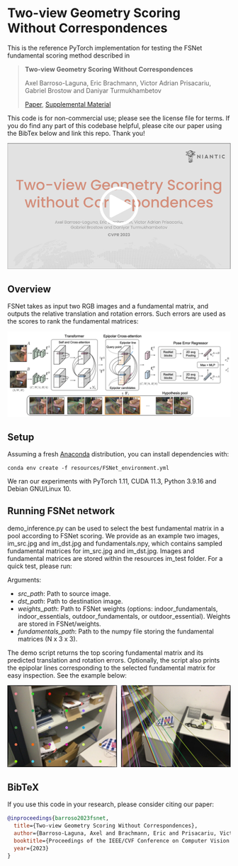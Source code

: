 # Two-view Geometry Scoring Without Correspondences

This is the reference PyTorch implementation for testing the FSNet fundamental scoring method described in

> **Two-view Geometry Scoring Without Correspondences**
>
> Axel Barroso-Laguna, Eric Brachmann, Victor Adrian Prisacariu, Gabriel Brostow and Daniyar Turmukhambetov
>
> [Paper](https://openaccess.thecvf.com/content/CVPR2023/html/Barroso-Laguna_Two-View_Geometry_Scoring_Without_Correspondences_CVPR_2023_paper.html), [Supplemental Material](https://github.com/nianticlabs/scoring-without-correspondences/blob/main/resources/FSNet_supp.pdf)

This code is for non-commercial use; please see the license file for terms. If you do find any part of this codebase helpful, please cite our paper using the BibTex below and link this repo. Thank you!

<p align="center">
  <a href="https://www.youtube.com/watch?v=ZlT5h3uuU1k">
  <img src="resources/teaser_video.png" alt="3 minute CVPR presentation video link" width="700">
  </a>
</p>

## Overview

FSNet takes as input two RGB images and a fundamental matrix, and outputs the relative translation and rotation errors. Such errors are used as the scores to rank the fundamental matrices:
<p align="center">
  <img src="resources/method_overview.png" width="900" />
</p>

## Setup

Assuming a fresh [Anaconda](https://www.anaconda.com/download/) distribution, you can install dependencies with:
```shell
conda env create -f resources/FSNet_environment.yml
```
We ran our experiments with PyTorch 1.11, CUDA 11.3, Python 3.9.16 and Debian GNU/Linux 10.

## Running FSNet network
demo_inference.py can be used to select the best fundamental matrix in a pool according to FSNet scoring. We provide as an example two images, im_src.jpg and im_dst.jpg and fundamentals.npy, which contains sampled fundamental matrices for im_src.jpg and im_dst.jpg. Images and fundamental matrices are stored within the resources im_test folder. For a quick test, please run:

Arguments:

  * _src_path_: Path to source image.
  * _dst_path_: Path to destination image.
  * _weights_path_: Path to FSNet weights (options: indoor_fundamentals, indoor_essentials, outdoor_fundamentals, or outdoor_essential). Weights are stored in FSNet/weights.
  * _fundamentals_path_: Path to the numpy file storing the fundamental matrices (N x 3 x 3).

The demo script returns the top scoring fundamental matrix and its predicted translation and rotation errors. Optionally, the script also prints the epipolar lines corresponding to the selected fundamental matrix for easy inspection. See the example below:
<div align="center">
  <img src="resources/im_test/epi_lines.jpg" width="700" />
</div>

## BibTeX

If you use this code in your research, please consider citing our paper:

```bibtex
@inproceedings{barroso2023fsnet,
  title={Two-view Geometry Scoring Without Correspondences},
  author={Barroso-Laguna, Axel and Brachmann, Eric and Prisacariu, Victor and Brostow, Gabriel and Turmukhambetov, Daniyar},
  booktitle={Proceedings of the IEEE/CVF Conference on Computer Vision and Pattern Recognition},
  year={2023}
}

